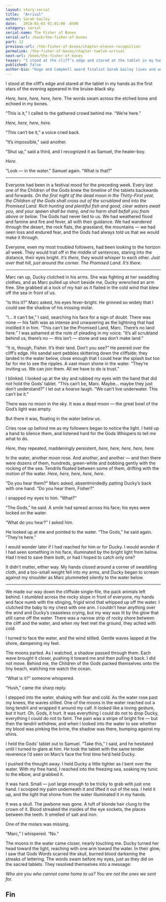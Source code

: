 ```yaml
---
layout: story-serial
title:  "Arrival"
author: Sarah Gailey
date:   2018-01-03 01:01:00 -0500
category: serial
serial-name: The Fisher of Bones
serial-url: /book/the-fisher-of-bones
part: 12
previous-url: /the-fisher-of-bones/chapter-eleven-recognition
permalink: /the-fisher-of-bones/chapter-twelve-arrival
next-url: /book/the-fisher-of-bones
teaser: "I stood at the cliff’s edge and stared at the tablet in my hands as the first stars of the evening appeared in the bruise-black sky."
published: false
author-bio: "Hugo and Campbell award finalist Sarah Gailey lives and works in beautiful Oakland, California. Her nonfiction has been published by _Mashable_ and the _Boston Globe_, and her fiction has been published internationally. She is a regular contributor for _Tor.com_ and _Barnes & Noble_. You can find links to her work at [www.sarahgailey.com](http://www.sarahgailey.com). She tweets [@gaileyfrey](http://twitter.com/gaileyfrey)."
---
```


I stood at the cliff’s edge and stared at the tablet in my hands as the first stars of the evening appeared in the bruise-black sky.

*Here, here, here, here, here*. The words swam across the etched bone and echoed in my bones.

“This is it,” I called to the gathered crowd behind me. “We’re here.”

*Here, here, here, here.*

“This can’t be it,” a voice cried back.

“It’s impossible,” said another.

“Shut up,” said a third, and I recognized it as Samuel, the healer-boy.

*Here.*

“Look — in the water.” Samuel again. “What is that?”

----

Everyone had been in a festival mood for the preceding week. Every last one of the Children of the Gods knew the timeline of the tablets backwards and forwards. *On the first night of the dead moon in the Thirty-First year, the Children of the Gods shall cross out of the scrubland and into the Promised Land. Rich hunting and plentiful fish and good, clear waters await you, and your spawn shall be many, and no harm shall befall you from above or below.* The Gods had never lied to us. We had weathered flood and famine and fire and fever, all with their guidance. We had wandered through the desert, the rock flats, the grassland, the mountains — we had seen loss and endured fear, and the Gods had always told us that we would make it through.

Everyone, even my most troubled followers, had been looking to the horizon all week. They would trail off in the middle of sentences, staring into the distance, their eyes bright. *It’s there*, they would whisper to each other. *Just over that hill, just around the corner. The Promised Land. It’s there*.

----

Marc ran up, Ducky clutched in his arms. She was fighting at her swaddling clothes, and as Marc pulled up short beside me, Ducky wrenched an arm free. She grabbed at a lock of my hair as it flailed in the cold wind that blew off the sea in front of us.

“Is this it?” Marc asked, his eyes fever-bright. He grinned so widely that I could see the shadow of his missing molar.

“I… it can’t be,” I said, searching his face for a sign of doubt. There was none — his faith was as intense and unwavering as the lightning that had instilled it in him. “This can’t be the Promised Land, Marc. There’s no land here.” I was ashamed at the note of pleading in my voice. “It’s all scrubland behind us, there’s no — this isn’t — stone and sea don’t make land.”

“It is, though, Fisher. It’s their land. Don’t you see?” He peered over the cliff’s edge. His sandal sent pebbles skittering down the cliffside; they landed in the water below, close enough that I could hear the splash but too far for me to see the ripples. A vast moon shone in the water. “They’re inviting us. We can join them. All we have to do is trust.”

I blinked. I looked up at the sky and rubbed my eyes with the hand that did not hold the Gods’ tablet. “This can’t be, Marc. Maybe… maybe they just don’t understand?” I let out a hoarse laugh. “We can’t live underwater. This can’t be it.”

There was no moon in the sky. It was a dead moon — the great bowl of the God’s light was empty.

But there it was, floating in the water below us.

Cries rose up behind me as my followers began to notice the light. I held up a hand to silence them, and listened hard for the Gods Whispers to tell me what to do.

*Here*, they repeated, maddeningly persistent, *here, here, here, here, here*.

In the water, another moon rose. And another, and another — and then there were dozens of them, hundreds, green-white and bobbing gently with the rocking of the sea. Tendrils floated between some of them, drifting with the motion of the water. *Here, here, here, here, here*.

“Do you hear them?” Marc asked, absentmindedly patting Ducky’s back with one hand. “Do you hear them, Fisher?”

I snapped my eyes to him. “What?”

“The Gods,” he said. A smile had spread across his face; his eyes were locked on the water.

“What do you hear?” I asked him.

He looked up at me and pointed to the water. “The Gods,” he said again. “They’re here.”

I would wonder later if I had reached for him or for Ducky. I would wonder if I had seen something in his face, illuminated by the bright light from below. Had I tried to save them both, or had I hoped to catch only one?

It didn’t matter, either way. My hands closed around a corner of swaddling cloth, and a too-small weight fell into my arms, and Ducky began to scream against my shoulder as Marc plummeted silently to the water below.

----

We made our way down the cliffside single-file, the pack animals left behind. I stumbled across the rocky slope in front of everyone, my hands and face numb with the stinging, frigid wind that whipped up off the water. I clutched the baby to my chest with one arm. I couldn’t hear anything over the wind and Ducky’s ceaseless crying, but my way was lit by the glow that still came off the water. There was a narrow strip of rocky shore between the cliff and the water, and when my feet met the ground, they ached with cold.

I turned to face the water, and the wind stilled. Gentle waves lapped at the shore, dampening my feet.

The moons parted. As I watched, a shadow passed through them. Each wave brought it closer, pushing it toward me and then pulling it back. I did not move. Behind me, the Children of the Gods packed themselves onto the tiny beach, watching me watch the ocean.

“What is it?” someone whispered.

“Hush,” came the sharp reply.

I stepped into the water, shaking with fear and cold. As the water rose past my knees, the waves stilled. One of the moons in the water reached out a long tendril and wrapped it around my calf. It looked like a loving gesture, but it hurt. Oh, Gods, it hurt. It was everything I could do not to drop Ducky, everything I could do not to faint. The pain was a stripe of bright fire — but then the tendril withdrew, and when I looked into the water to see whether my blood was pinking the brine, the shadow was there, bumping against my shins.

I held the Gods' tablet out to Samuel. “Take this,” I said, and he hesitated until I turned to glare at him. He took the tablet with the same tender reverence I’d seen on Marc’s face the first time he’d held Ducky.

I pushed the thought away. I held Ducky a little tighter as I bent over the water. With my free hand, I reached into the freezing sea, soaking my tunic to the elbow, and grabbed it.

It was hard. Small — just large enough to be tricky to grab with just one hand. I scooped my palm underneath it and lifted it out of the sea. I held it up, and the light that shone from the water illuminated it in my hands.

It was a skull. The jawbone was gone. A tuft of blonde hair clung to the crown of it. Blood streaked the insides of the eye sockets, the places between the teeth. It smelled of salt and iron.

One of the molars was missing.

“Marc,” I whispered. “No.”

The moons in the water came closer, nearly touching me. Ducky turned her head toward the light, reaching with one arm toward the water. In their glow, I saw that Gods Words scarred the skull, burned blood darkening the streaks of lettering. The words swam before my eyes, just as they did on the sacred tablets. They resolved themselves into a message:

*Who are you who cannot come home to us? You are not the ones we sent for.*

## Fin
